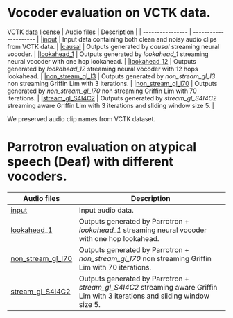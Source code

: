 
# Vocoder evaluation on VCTK data.
VCTK data [license](https://datashare.ed.ac.uk/bitstream/handle/10283/3443/license_text?sequence=3&isAllowed=y)
|  Audio files      | Description  |
| ---------------- | --------------------- |
|[input](vctk/input) | Input data containing both clean and noisy audio clips from VCTK data.     |
|[causal](vctk/causal) | Outputs generated by *causal* streaming neural vocoder.  |
|[lookahead_1](vctk/lookahead_1) | Outputs generated by *lookahead_1* streaming neural vocoder with one hop lookahead.  |
|[lookahead_12](vctk/lookahead_12) | Outputs generated by *lookahead_12* streaming neural vocoder with 12 hops lookahead.  |
|[non_stream_gl_I3](vctk/non_stream_gl_I3) | Outputs generated by *non_stream_gl_I3* non streaming Griffin Lim with 3 iterations.  |
|[non_stream_gl_I70](vctk/non_stream_gl_I70) | Outputs generated by *non_stream_gl_I70* non streaming Griffin Lim with 70 iterations.  |
|[stream_gl_S4I4C2](vctk/stream_gl_S4I4C2) | Outputs generated by *stream_gl_S4I4C2* streaming aware Griffin Lim with 3 iterations and sliding window size 5. |

We preserved audio clip names from VCTK dataset.

# Parrotron evaluation on atypical speech (Deaf) with different vocoders.
|  Audio files      | Description  |
| ---------------- | --------------------- |
|[input](atypical_speech/input) | Input audio data.     |
|[lookahead_1](atypical_speech/lookahead_1) | Outputs generated by Parrotron + *lookahead_1* streaming neural vocoder with one hop lookahead.  |
|[non_stream_gl_I70](atypical_speech/non_stream_gl_I70) | Outputs generated by Parrotron + *non_stream_gl_I70* non streaming Griffin Lim with 70 iterations.  |
|[stream_gl_S4I4C2](atypical_speech/stream_gl_S4I4C2) | Outputs generated by Parrotron + *stream_gl_S4I4C2* streaming aware Griffin Lim with 3 iterations and sliding window size 5. |
